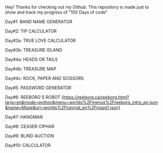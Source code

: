 Hey! Thanks for checking out my Github. This repository is made just to show and track my progress of "100 Days of code"

Day#1: BAND NAME GENERATOR

Day#2: TIP CALCULATOR

Day#3a: TRUE LOVE CALCULATOR

Day#3b: TREASURE ISLAND

Day#4a: HEADS OR TAILS

Day#4b: TREASURE MAP

Day#4c: ROCK, PAPER AND SCISSORS

Day#5: PASSWORD GENERATOR

Day#6: REEBORG'S ROBOT
       {https://reeborg.ca/reeborg.html?lang=en&mode=python&menu=worlds%2Fmenus%2Freeborg_intro_en.json&name=Maze&url=worlds%2Ftutorial_en%2Fmaze1.json}

Day#7: HANGMAN

Day#8: CEASER CIPHAR

Day#9: BLIND AUCTION

Day#10: CALCULATOR
